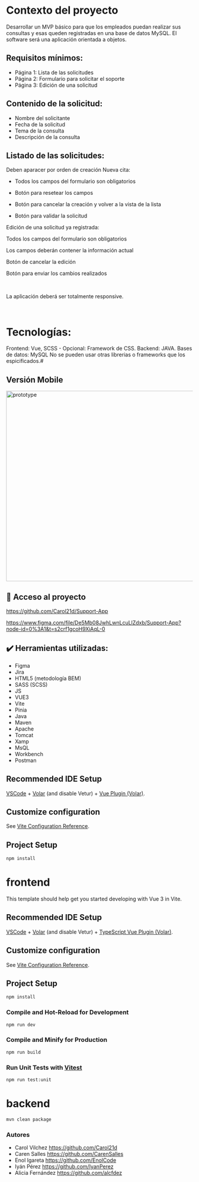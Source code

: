 # Contexto del proyecto
Desarrollar un MVP básico para que los empleados puedan realizar sus consultas y esas queden registradas en una base de datos MySQL. El software será una aplicación orientada a objetos.

## Requisitos mínimos:

- Página 1: Lista de las solicitudes
- Página 2: Formulario para solicitar el soporte
- Página 3: Edición de una solicitud

## Contenido de la solicitud:

- Nombre del solicitante
- Fecha de la solicitud
- Tema de la consulta
- Descripción de la consulta

## Listado de las solicitudes:

Deben aparacer por orden de creación
Nueva cita:

- Todos los campos del formulario son obligatorios

- Botón para resetear los campos

- Botón para cancelar la creación y volver a la vista de la lista

- Botón para validar la solicitud



Edición de una solicitud ya registrada:

Todos los campos del formulario son obligatorios

Los campos deberán contener la información actual

Botón de cancelar la edición

Botón para enviar los cambios realizados

​

La aplicación deberá ser totalmente responsive.

​

# Tecnologías:

Frontend: Vue, SCSS - Opcional: Framework de CSS.
Backend: JAVA.
Bases de datos: MySQL
No se pueden usar otras librerias o frameworks que los espicificados.# <p align="center"> 


## Versión Mobile

<img width="513" alt="prototype" src="https://user-images.githubusercontent.com/116891108/214959093-2c4d1bfb-765f-4543-bfa0-b3123041f446.png">


## 📁 Acceso al proyecto
https://github.com/Carol21d/Support-App
  
https://www.figma.com/file/De5Mb08JwhLwnLcuLlZdxb/Support-App?node-id=0%3A1&t=s2crf1gcoH9XiAqL-0

## :heavy_check_mark: Herramientas utilizadas:
- Figma
- Jira
- HTML5 (metodología BEM)
- SASS (SCSS)
- JS
- VUE3
- Vite
- Pinia
- Java
- Maven
- Apache
- Tomcat
- Xamp
- MsQL
- Workbench
- Postman


## Recommended IDE Setup

[VSCode](https://code.visualstudio.com/) + [Volar](https://marketplace.visualstudio.com/items?itemName=Vue.volar) (and disable Vetur) + [Vue Plugin (Volar)](https://marketplace.visualstudio.com/items?itemName=Vue.vscode-vue-plugin).

## Customize configuration

See [Vite Configuration Reference](https://vitejs.dev/config/).

## Project Setup

```sh
npm install
```




# frontend

This template should help get you started developing with Vue 3 in Vite.

## Recommended IDE Setup

[VSCode](https://code.visualstudio.com/) + [Volar](https://marketplace.visualstudio.com/items?itemName=Vue.volar) (and disable Vetur) + [TypeScript Vue Plugin (Volar)](https://marketplace.visualstudio.com/items?itemName=Vue.vscode-typescript-vue-plugin).

## Customize configuration

See [Vite Configuration Reference](https://vitejs.dev/config/).

## Project Setup

```sh
npm install
```

### Compile and Hot-Reload for Development

```sh
npm run dev
```

### Compile and Minify for Production

```sh
npm run build
```

### Run Unit Tests with [Vitest](https://vitest.dev/)

```sh
npm run test:unit
```
# backend

  ```sh
mvn clean package
```
  
 ### Autores

- Carol Vilchez https://github.com/Carol21d
- Caren Salles https://github.com/CarenSalles
- Enol Igareta https://github.com/EnolCode
- Iyán Pérez https://github.com/IyanPerez
- Alicia Fernández https://github.com/alcfdez
